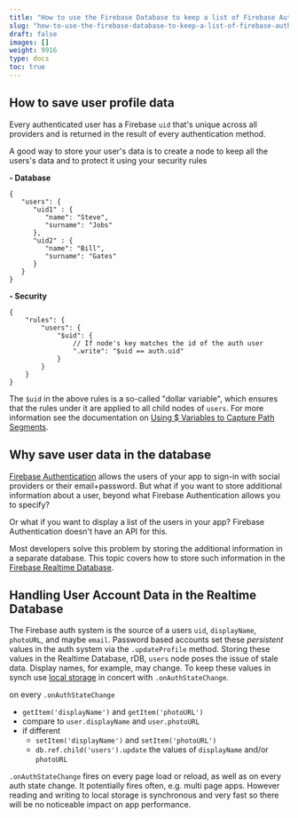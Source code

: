 ```yaml
---
title: "How to use the Firebase Database to keep a list of Firebase Authentication users"
slug: "how-to-use-the-firebase-database-to-keep-a-list-of-firebase-authentication-users"
draft: false
images: []
weight: 9916
type: docs
toc: true
---
```


## How to save user profile data
Every authenticated user has a Firebase `uid` that's unique across all providers and is returned in the result of every authentication method.

A good way to store your user's data is to create a node to keep all the users's data and to protect it using your security rules

**- Database**

    {
       "users": {
          "uid1" : {
             "name": "Steve",
             "surname": "Jobs"
          },
          "uid2" : {
             "name": "Bill",
             "surname": "Gates"
          }
       }
    }

**- Security**

    {
        "rules": {
            "users": {
                "$uid": {
                    // If node's key matches the id of the auth user
                    ".write": "$uid == auth.uid"
                }
            }
        }
    }

The `$uid` in the above rules is a so-called "dollar variable", which ensures that the rules under it are applied to all child nodes of `users`. For more information see the documentation on [Using $ Variables to Capture Path Segments](https://firebase.google.com/docs/database/security/securing-data#using_variables_to_capture_path_segments).

## Why save user data in the database
[Firebase Authentication](https://firebase.google.com/docs/auth/) allows the users of your app to sign-in with social providers or their email+password. But what if you want to store additional information about a user, beyond what Firebase Authentication allows you to specify?

Or what if you want to display a list of the users in your app? Firebase Authentication doesn't have an API for this.

Most developers solve this problem by storing the additional information in a separate database. This topic covers how to store such information in the [Firebase Realtime Database](https://firebase.google.com/docs/database/).

## Handling User Account Data in the Realtime Database
The Firebase auth system is the source of a users `uid`, `displayName`, `photoURL`, and maybe `email`.  Password based accounts set these _persistent_ values in the auth system via the `.updateProfile` method.  Storing these values in the Realtime Database, rDB, `users` node poses the issue of stale data.  Display names, for example, may change. To keep these values in synch use [local storage](https://developer.mozilla.org/en-US/docs/Web/API/Window/localStorage) in concert with `.onAuthStateChange`.

on every `.onAuthStateChange`
 - `getItem('displayName')` and `getItem('photoURL')`
 - compare to `user.displayName` and `user.photoURL`
 - if different
    - `setItem('displayName')` and `setItem('photoURL')`
    - `db.ref.child('users').update` the values of `displayName` and/or `photoURL`

`.onAuthStateChange` fires on every page load or reload, as well as on every auth state change.  It potentially fires often, e.g. multi page apps.  However reading and writing to local storage is synchronous and very fast so there will be no noticeable impact on app performance.

